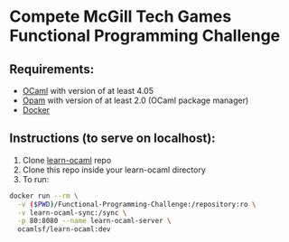 # Compete McGill Tech Games Functional Programming Challenge
## Requirements:
* [OCaml](https://ocaml.org/docs/install.html) with version of at least 4.05
* [Opam](https://opam.ocaml.org/doc/Install.html) with version of at least 2.0 (OCaml package manager)
* [Docker](https://www.docker.com/products/docker-desktop)

## Instructions (to serve on localhost):
1. Clone [learn-ocaml](https://github.com/ocaml-sf/learn-ocaml) repo
2. Clone this repo inside your learn-ocaml directory
3. To run:
```bash
docker run --rm \
  -v ($PWD)/Functional-Programming-Challenge:/repository:ro \
  -v learn-ocaml-sync:/sync \
  -p 80:8080 --name learn-ocaml-server \
  ocamlsf/learn-ocaml:dev
```
